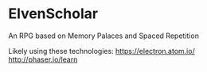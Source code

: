 # ElvenScholar
An RPG based on Memory Palaces and Spaced Repetition

Likely using these technologies:
https://electron.atom.io/
http://phaser.io/learn
